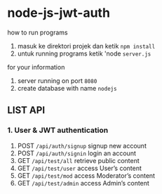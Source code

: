 # node-js-jwt-auth


how to run programs
1. masuk ke direktori projek dan ketik `npm install`
2. untuk running programs ketik 'node `server.js`


for your information
1. server running on port `8080`
2. create database with name `nodejs`

## LIST API 

### 1. User & JWT authentication
1. POST	  `/api/auth/signup`	    signup new account
2. POST	  `/api/auth/signin`	    login an account
3. GET	  `/api/test/all`	        retrieve public content
4. GET	  `/api/test/user`	      access User’s content
5. GET	  `/api/test/mod`	        access Moderator’s content
6. GET	  `/api/test/admin`	      access Admin’s content
